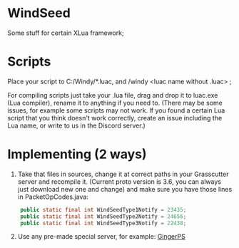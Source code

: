 # WindSeed
Some stuff for certain XLua framework;

# Scripts
Place your script to C:/Windy/*.luac, and /windy  <luac name without .luac> ;

For compiling scripts just take your .lua file, drag and drop it to luac.exe (Lua compiler), rename it to anything if you need to.
(There may be some issues, for example some scripts may not work. If you found a certain Lua script that you think doesn't work correctly, create an issue including the Lua name, or write to us in the Discord server.)

# Implementing (2 ways)

1) Take that files in sources, change it at correct paths in your Grasscutter server and recompile it. (Current proto version is 3.6, you can always just download new one and change) and make sure you have those lines in PacketOpCodes.java:
```java
	public static final int WindSeedType1Notify = 23435;
	public static final int WindSeedType2Notify = 24656;
	public static final int WindSeedType3Notify = 22438;
```
2) Use any pre-made special server, for example: [GingerPS](https://github.com/mintygingy/gingerps)

